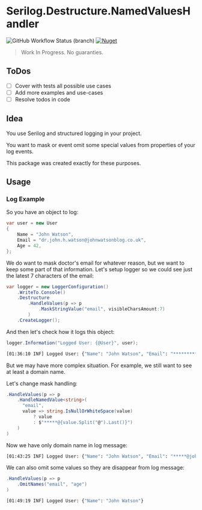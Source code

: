 # Serilog.Destructure.NamedValuesHandler

![GitHub Workflow Status (branch)](https://img.shields.io/github/workflow/status/Kira-Lappo/serilog-destructure-namedvalueshandler/Build%20And%20Test/dev?label=dev&style=for-the-badge)
[
![Nuget](https://img.shields.io/nuget/v/Serilog.Destructure.NamedValuesHandler?style=for-the-badge)
](
https://www.nuget.org/packages/Serilog.Destructure.NamedValuesHandler
)

> Work In Progress. No guaranties.

## ToDos

* [ ] Cover with tests all possible use cases
* [ ] Add more examples and use-cases
* [ ] Resolve todos in code

## Idea

You use Serilog and structured logging in your project.

You want to mask or event omit some special values from properties of your log events.

This package was created exactly for these purposes.

## Usage

### Log Example

So you have an object to log:

```csharp
var user = new User
{
    Name = "John Watson",
    Email = "dr.john.h.watson@johnwatsonblog.co.uk",
    Age = 42,
};
```

We do want to mask doctor's email for whatever reason, but we want to keep some part of that information.
Let's setup logger so we could see just the latest 7 characters of the email:

```csharp
var logger = new LoggerConfiguration()
    .WriteTo.Console()
    .Destructure
        .HandleValues(p => p
            .MaskStringValue("email", visibleCharsAmount:7)
        )
    .CreateLogger();
```

And then let's check how it logs this object:

```csharp
logger.Information("Logged User: {@User}", user);
```
```bash
[01:36:10 INF] Logged User: {"Name": "John Watson", "Email": "******************************g.co.uk", "Age": 42}
```

But we may have more complex situation. For example, we still want to see at least a domain name.

Let's change mask handling:

```csharp
.HandleValues(p => p
    .HandleNamedValue<string>(
      "email",
      value => string.IsNullOrWhiteSpace(value)
          ? value
          : $"*****@{value.Split("@").Last()}")
    )
)
```

Now we have only domain name in log message:

```bash
[01:43:25 INF] Logged User: {"Name": "John Watson", "Email": "*****@johnwatsonblog.co.uk", "Age": 42}
```

We can also omit some values so they are disappear from log message:

```csharp
.HandleValues(p => p
    .OmitNames("email", "age")
)
```
```bash
[01:49:19 INF] Logged User: {"Name": "John Watson"}
```
